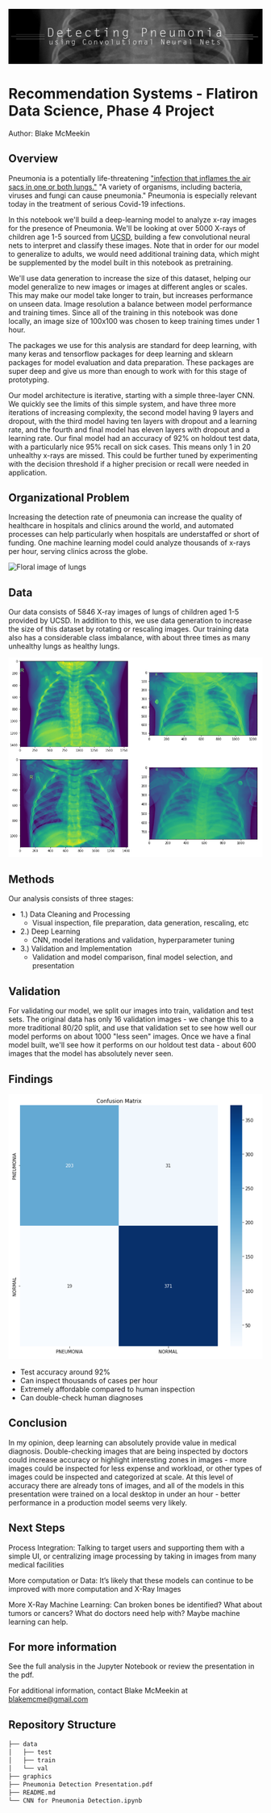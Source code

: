![Header Graphic](https://github.com/thegrandblooms/Phase_4_Project_FIS-DS/blob/c1442bc8111b37945f3ec61caba1b970ff6689fc/graphics/header.jpg)
# Recommendation Systems - Flatiron Data Science, Phase 4 Project
Author: Blake McMeekin

## Overview
Pneumonia is a potentially life-threatening ["infection that inflames the air sacs in one or both lungs."](https://www.mayoclinic.org/diseases-conditions/pneumonia/symptoms-causes/syc-20354204#:~:text=Pneumonia%20is%20an%20infection%20that,and%20fungi%2C%20can%20cause%20pneumonia.) "A variety of organisms, including bacteria, viruses and fungi can cause pneumonia." Pneumonia is especially relevant today in the treatment of serious Covid-19 infections. 

In this notebook we'll build a deep-learning model to analyze x-ray images for the presence of Pneumonia. We'll be looking at over 5000 X-rays of children age 1-5 sourced from [UCSD](https://www.kaggle.com/datasets/paultimothymooney/chest-xray-pneumonia), building a few convolutional neural nets to interpret and classify these images. Note that in order for our model to generalize to adults, we would need additional training data, which might be supplemented by the model built in this notebook as pretraining.

We'll use data generation to increase the size of this dataset, helping our model generalize to new images or images at different angles or scales. This may make our model take longer to train, but increases performance on unseen data. Image resolution a balance between model performance and training times. Since all of the training in this notebook was done locally, an image size of 100x100 was chosen to keep training times under 1 hour.

The packages we use for this analysis are standard for deep learning, with many keras and tensorflow packages for deep learning and sklearn packages for model evaluation and data preparation. These packages are super deep and give us more than enough to work with for this stage of prototyping.

Our model architecture is iterative, starting with a simple three-layer CNN. We quickly see the limits of this simple system, and have three more iterations of increasing complexity, the second model having 9 layers and dropout, with the third model having ten layers with dropout and a learning rate, and the fourth and final model has eleven layers with dropout and a learning rate. Our final model had an accuracy of 92% on holdout test data, with a particularly nice 95% recall on sick cases. This means only 1 in 20 unhealthy x-rays are missed. This could be further tuned by experimenting with the decision threshold if a higher precision or recall were needed in application.

## Organizational Problem

Increasing the detection rate of pneumonia can increase the quality of healthcare in hospitals and clinics around the world, and automated processes can help particularly when hospitals are understaffed or short of funding. One machine learning model could analyze thousands of x-rays per hour, serving clinics across the globe.

![Floral image of lungs](https://github.com/thegrandblooms/Phase_4_Project_FIS-DS/blob/c1442bc8111b37945f3ec61caba1b970ff6689fc/graphics/DALL%C2%B7E%202022-09-09%2022.47.43%20-%20lungs%20made%20of%20a%20flower%20arrangement,%20poignant%20and%20thought-provoking%20digital%20art%20photography.png)

## Data

Our data consists of 5846 X-ray images of lungs of children aged 1-5 provided by UCSD. In addition to this, we use data generation to increase the size of this dataset by rotating or rescaling images. Our training data also has a considerable class imbalance, with about three times as many unhealthy lungs as healthy lungs.

![Images of healthy/unhealthy lungs](https://github.com/thegrandblooms/Phase_4_Project_FIS-DS/blob/c1442bc8111b37945f3ec61caba1b970ff6689fc/graphics/lungs.png)

## Methods

Our analysis consists of three stages:
- 1.) Data Cleaning and Processing
  - Visual inspection, file preparation, data generation, rescaling, etc
- 2.) Deep Learning
  - CNN, model iterations and validation, hyperparameter tuning
- 3.) Validation and Implementation
  - Validation and model comparison, final model selection, and presentation

## Validation

For validating our model, we split our images into train, validation and test sets. The original data has only 16 validation images - we change this to a more traditional 80/20 split, and use that validation set to see how well our model performs on about 1000 "less seen" images. Once we have a final model built, we'll see how it performs on our holdout test data - about 600 images that the model has absolutely never seen.

## Findings

![Confusion Matrix](https://github.com/thegrandblooms/Phase_4_Project_FIS-DS/blob/c1442bc8111b37945f3ec61caba1b970ff6689fc/graphics/confusion_matrix.png)

- Test accuracy around 92%
- Can inspect thousands of cases per hour
- Extremely affordable compared to human inspection
- Can double-check human diagnoses

## Conclusion

In my opinion, deep learning can absolutely provide value in medical diagnosis. Double-checking images that are being inspected by doctors could increase accuracy or highlight interesting zones in images - more images could be inspected for less expense and workload, or other types of images could be inspected and categorized at scale. At this level of accuracy there are already tons of images, and all of the models in this presentation were trained on a local desktop in under an hour - better performance in a production model seems very likely.

## Next Steps

Process Integration:
Talking to target users and supporting them with a simple UI, or centralizing image processing by taking in images from many medical facilities

More computation or Data:
It’s likely that these models can continue to be improved with more computation and X-Ray Images

More X-Ray Machine Learning:
Can broken bones be identified? What about tumors or cancers? What do doctors need help with? Maybe machine learning can help.

## For more information

See the full analysis in the Jupyter Notebook or review the presentation in the pdf.

For additional information, contact Blake McMeekin at blakemcme@gmail.com

## Repository Structure

```
├── data
│   ├── test
│   ├── train
│   └── val
├── graphics
├── Pneumonia Detection Presentation.pdf
├── README.md
└── CNN for Pneumonia Detection.ipynb
```
